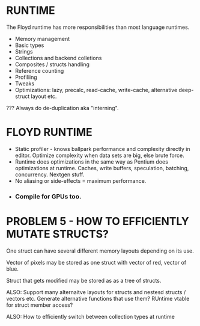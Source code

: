 # RUNTIME

The Floyd runtime has more responsibilities than most language runtimes.

- Memory management
- Basic types
- Strings
- Collections and backend colletions
- Composites / structs handling
- Reference counting
- Profiliing
- Tweaks
- Optimizations: lazy, precalc, read-cache, write-cache, alternative deep-struct layout etc.


??? Always do de-duplication aka "interning".


# FLOYD RUNTIME
- Static profiler - knows ballpark performance and complexity directly in editor. Optimize complexity when data sets are big, else brute force.
- Runtime does optimizations in the same way as Pentium does optimizations at runtime. Caches, write buffers, speculation, batching, concurrency. Nextgen stuff.
- No aliasing or side-effects = maximum performance.
- ### Compile for GPUs too.



# PROBLEM 5 - HOW TO EFFICIENTLY MUTATE STRUCTS?

One struct can have several different memory layouts depending on its use. 

Vector of pixels may be stored as one struct with vector of red, vector of blue.

Struct that gets modified may be stored as as a tree of structs.

ALSO: Support many alternaitve layouts for structs and nestesd structs / vectors etc. Generate alternative functions that use them? RUntime vtable for struct member access?


ALSO: How to efficiently switch between collection types at runtime
